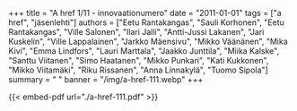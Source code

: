 +++
title = "A href 1/11 - innovaationumero"
date = "2011-01-01"
tags = ["a href", "jäsenlehti"]
authors = ["Eetu Rantakangas", "Sauli Korhonen", "Eetu Rantakangas", "Ville Salonen", "Ilari Jalli", "Antti-Jussi Lakanen", "Jari Kuskelin", "Ville Lappalainen", "Jarkko Mäensivu", "Mikko Väänänen", "Mika Kivi", "Emma Lindfors", "Lauri Marttala", "Jaakko Junttila", "Miika Kalske", "Santtu Viitanen", "Simo Haatanen", "Mikko Punkari", "Kati Kukkonen", "Mikko Viitamäki", "Riku Rissanen", "Anna Linnakylä", "Tuomo Sipola"]
summary = " "
banner = "/img/a-href-111.webp"
+++

{{< embed-pdf url="./a-href-111.pdf" >}}
